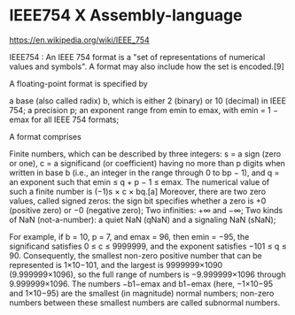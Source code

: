 # IEEE754 X Assembly-language

https://en.wikipedia.org/wiki/IEEE_754

IEEE754 : 
An IEEE 754 format is a "set of representations of numerical values and symbols". A format may also include how the set is encoded.[9]

A floating-point format is specified by

a base (also called radix) b, which is either 2 (binary) or 10 (decimal) in IEEE 754;
a precision p;
an exponent range from emin to emax, with emin = 1 − emax for all IEEE 754 formats;



A format comprises

Finite numbers, which can be described by three integers: s = a sign (zero or one), 
  c = a significand (or coefficient) having no more than p digits when written in base b (i.e., an integer in the range through 0 to bp − 1), 
  and q = an exponent such that emin ≤ q + p − 1 ≤ emax. 
  The numerical value of such a finite number is (−1)s × c × bq.[a] Moreover, there are two zero values, 
  called signed zeros: the sign bit specifies whether a zero is +0 (positive zero) or −0 (negative zero);
Two infinities: +∞ and −∞;
Two kinds of NaN (not-a-number): a quiet NaN (qNaN) and a signaling NaN (sNaN);



For example, if b = 10, p = 7, and emax = 96, then emin = −95, the significand satisfies 0 ≤ c ≤ 9999999, and the exponent satisfies −101 ≤ q ≤ 90. Consequently, the smallest non-zero positive number that can be represented is 1×10−101, and the largest is 9999999×1090 (9.999999×1096), so the full range of numbers is −9.999999×1096 through 9.999999×1096. The numbers −b1−emax and b1−emax (here, −1×10−95 and 1×10−95) are the smallest (in magnitude) normal numbers; non-zero numbers between these smallest numbers are called subnormal numbers.


